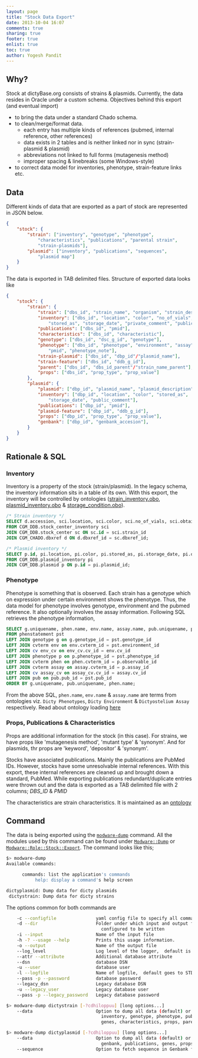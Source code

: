 ```yaml
---
layout: page
title: "Stock Data Export"
date: 2013-10-04 16:07
comments: true
sharing: true
footer: true
enlist: true
toc: true
author: Yogesh Pandit
---
```


## Why?
Stock at dictyBase.org consists of strains & plasmids.  Currently, the data resides in Oracle under a custom schema. Objectives behind this export (and eventual import) 

* to bring the data under a standard Chado schema.  
* to clean/merge/format data.
   * each entry has multiple kinds of references (pubmed, internal reference, other references)
   * data exists in 2 tables and is neither linked nor in sync (strain-plasmid & plasmid)
   * abbreviations not linked to full forms (mutagenesis method)
   * improper spacing & linebreaks (some Windows-style)
* to correct data model for inventories, phenotype, strain-feature links etc.

## Data
Different kinds of data that are exported as a part of stock are represented in JSON below.
```json
{
	"stock": {
		"strain": ["inventory", "genotype", "phenotype", 
			"characteristics", "publications", "parental strain", 
			"strain-plasmids"],
		"plasmid": ["inventory", "publications", "sequences",
			"plasmid map"]
	}
}
```

The data is exported in TAB delimited files. Structure of exported data looks like
```json
{
	"stock": {
		"strain": {
			"strain": ["dbs_id", "strain_name", "organism", "strain_description"],
			"inventory": ["dbs_id", "location", "color", "no_of_vials", "obtained_as", 
				"stored_as", "storage_date", "private_comment", "public_comment"],
			"publications": ["dbs_id", "pmid"],
			"characteristics": ["dbs_id", "characteristic"],
			"genotype": ["dbs_id", "dsc_g_id", "genotype"],
			"phenotype": ["dbs_id", "phenotype", "environment", "assay", 
				"pmid", "phenotype_note"],
			"strain-plasmid": ["dbs_id", "dbp_id"/"plasmid_name"],
			"strain-feature": ["dbs_id", "ddb_g_id"],
			"parent": ["dbs_id", "dbs_id_parent"/"strain_name_parent"],
			"props": ["dbs_id", "prop_type", "prop_value"]
		},
		"plasmid": {
			"plasmid": ["dbp_id", "plasmid_name", "plasmid_description"],
			"inventory": ["dbp_id", "location", "color", "stored_as", 
				"storage_date", "public_comment"],
			"publications": ["dbp_id", "pmid"],
			"plasmid-feature": ["dbp_id", "ddb_g_id"],
			"props": ["dbp_id", "prop_type", "prop_value"],
			"genbank": ["dbp_id", "genbank_accesion"],
		}
	}
}
```

## Rationale & SQL

### Inventory
Inventory is a property of the stock (strain/plasmid). In the legacy schema, the inventory information sits in a table of its own. With this export, the inventory will be controlled by ontologies ([strain_inventory.obo](https://github.com/dictyBase/migration-data/blob/master/ontologies/strain_inventory.obo), [plasmid_inventory.obo](https://github.com/dictyBase/migration-data/blob/master/ontologies/plasmid_inventory.obo) & [storage_condition.obo](https://github.com/dictyBase/migration-data/blob/master/ontologies/storage_condition.obo)).  

```sql
/* Strain inventory */
SELECT d.accession, sci.location, sci.color, sci.no_of_vials, sci.obtained_as, sci.stored_as, sci.storage_date, sci.storage_comments private_comment, sci.other_comments_and_feedback public_comment
FROM CGM_DDB.stock_center_inventory sci
JOIN CGM_DDB.stock_center sc ON sc.id = sci.strain_id
JOIN CGM_CHADO.dbxref d ON d.dbxref_id = sc.dbxref_id;

/* Plasmid inventory */
SELECT p.id, pi.location, pi.color, pi.stored_as, pi.storage_date, pi.other_comments_and_feedback public_comment
FROM CGM_DDB.plasmid_inventory pi
JOIN CGM_DDB.plasmid p ON p.id = pi.plasmid_id;
```

### Phenotype
Phenotype is something that is observed. Each strain has a genotype which on expression under certain environment shows the phenotype. Thus, the data model for phenotype involves genotype, environment and the pubmed reference. It also optionally involves the assay information. Following SQL retrieves the phenotype information,

```sql
SELECT g.uniquename, phen.name, env.name, assay.name, pub.uniquename, p.value
FROM phenstatement pst
LEFT JOIN genotype g on g.genotype_id = pst.genotype_id
LEFT JOIN cvterm env on env.cvterm_id = pst.environment_id
LEFT JOIN cv env_cv on env_cv.cv_id = env.cv_id
LEFT JOIN phenotype p on p.phenotype_id = pst.phenotype_id
LEFT JOIN cvterm phen on phen.cvterm_id = p.observable_id
LEFT JOIN cvterm assay on assay.cvterm_id = p.assay_id
LEFT JOIN cv assay_cv on assay_cv.cv_id = assay.cv_id
LEFT JOIN pub on pub.pub_id = pst.pub_id
ORDER BY g.uniquename, pub.uniquename, phen.name;
```

From the above SQL, `phen.name`, `env.name` & `assay.name` are terms from ontologies viz. `Dicty Phenotypes`, `Dicty Environment` & `Dictyostelium Assay` respectively. Read about ontology loading [here](/obo-loading)

### Props, Publications & Characteristics
Props are additional information for the stock (in this case). For strains, we have props like 'mutagenesis method', 'mutant type' & 'synonym'. And for plasmids, thr props are 'keyword', 'depositor' & 'synonym'. 

Stocks have associated publications. Mainly the publications are PubMed IDs. However, stocks have some unresolvable internal references. With this export, these internal references are cleaned up and brought down a standard, PubMed. While exporting publications redundant/duplicate entries were thrown out and the data is exported as a TAB delimited file with 2 columns; *DBS_ID* & *PMID*

The characteristics are strain characteristics. It is maintained as an [ontology](https://github.com/dictyBase/migration-data/blob/master/ontologies/strain_characteristics.obo)

## Command 
The data is being exported using the [`modware-dump`](https://github.com/dictyBase/Modware-Loader/blob/develop/bin/modware-dump) command. All the modules used by this command can be found under [`Modware::Dump`](https://github.com/dictyBase/Modware-Loader/tree/develop/lib/Modware/Dump) or [`Modware::Role::Stock::Export`](https://github.com/dictyBase/Modware-Loader/tree/develop/lib/Modware/Role/Stock/Export). The command looks like this;

```bash
$> modware-dump 
Available commands:

	  commands: list the application's commands
	       help: display a command's help screen

dictyplasmid: Dump data for dicty plasmids
 dictystrain: Dump data for dicty strains
```

The options common for both commands are

```bash
	-c --configfile               yaml config file to specify all command line options
	-d --dir                      Folder under which input and output files can be 
									configured to be written
	-i --input                    Name of the input file
	-h -? --usage --help          Prints this usage information.
	-o --output                   Name of the output file
	--log_level                   Log level of the logger,  default is error
	--attr --attribute            Additional database attribute
	--dsn                         database DSN
	-u --user                     database user
	-l --logfile                  Name of logfile,  default goes to STDERR
	--pass -p --password          database password
	--legacy_dsn                  Legacy database DSN
	-u --legacy_user              Legacy database user
	--pass -p --legacy_password   Legacy database password
```

```bash
$> modware-dump dictystrain [-?cdhiloppuu] [long options...]
    --data                        Option to dump all data (default) or (strain, 
									inventory, genotype, phenotype, publications, 
									genes, characteristics, props, parent, plasmid)
```

```bash
$> modware-dump dictyplasmid [-?cdhiloppuu] [long options...]
	--data                        Option to dump all data (default) or (plasmid, inventory, 
	                              	genbank, publications, genes, props)
	--sequence                    Option to fetch sequence in Genbank format and write to file
```
